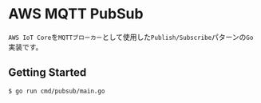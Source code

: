 # AWS MQTT PubSub
`AWS IoT Core`を`MQTTブローカー`として使用した`Publish/Subscribe`パターンの`Go`実装です。

## Getting Started

```
$ go run cmd/pubsub/main.go
```
